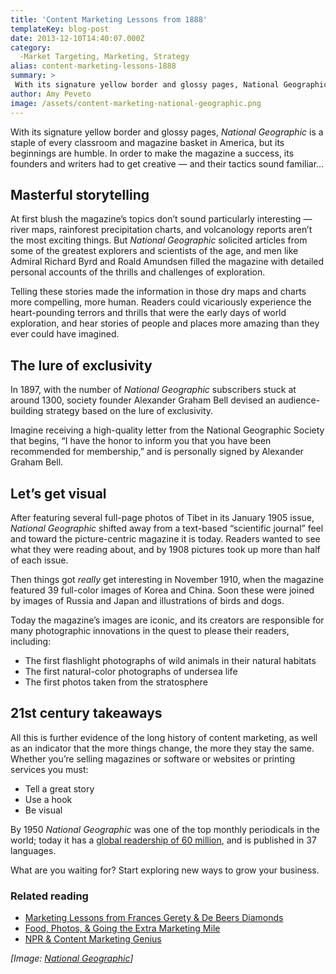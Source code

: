 ```yaml
---
title: 'Content Marketing Lessons from 1888'
templateKey: blog-post
date: 2013-12-10T14:40:07.000Z
category: 
  -Market Targeting, Marketing, Strategy
alias: content-marketing-lessons-1888
summary: > 
 With its signature yellow border and glossy pages, National Geographic is a staple of every classroom and magazine basket in America, but its beginnings are humble. In order to make the magazine a success, its founders and writers had to get creative — and their tactics sound familiar…
author: Amy Peveto
image: /assets/content-marketing-national-geographic.png
---
```


With its signature yellow border and glossy pages, _National Geographic_ is a staple of every classroom and magazine basket in America, but its beginnings are humble. In order to make the magazine a success, its founders and writers had to get creative — and their tactics sound familiar…

Masterful storytelling
----------------------

At first blush the magazine’s topics don’t sound particularly interesting — river maps, rainforest precipitation charts, and volcanology reports aren’t the most exciting things. But _National Geographic_ solicited articles from some of the greatest explorers and scientists of the age, and men like Admiral Richard Byrd and Roald Amundsen filled the magazine with detailed personal accounts of the thrills and challenges of exploration.

Telling these stories made the information in those dry maps and charts more compelling, more human. Readers could vicariously experience the heart-pounding terrors and thrills that were the early days of world exploration, and hear stories of people and places more amazing than they ever could have imagined.

The lure of exclusivity
-----------------------

In 1897, with the number of _National Geographic_ subscribers stuck at around 1300, society founder Alexander Graham Bell devised an audience-building strategy based on the lure of exclusivity.

Imagine receiving a high-quality letter from the National Geographic Society that begins, “I have the honor to inform you that you have been recommended for membership,” and is personally signed by Alexander Graham Bell.

Let’s get visual
----------------

After featuring several full-page photos of Tibet in its January 1905 issue, _National Geographic_ shifted away from a text-based “scientific journal” feel and toward the picture-centric magazine it is today. Readers wanted to see what they were reading about, and by 1908 pictures took up more than half of each issue.

Then things got _really_ get interesting in November 1910, when the magazine featured 39 full-color images of Korea and China. Soon these were joined by images of Russia and Japan and illustrations of birds and dogs.

Today the magazine’s images are iconic, and its creators are responsible for many photographic innovations in the quest to please their readers, including:

*   The first flashlight photographs of wild animals in their natural habitats
*   The first natural-color photographs of undersea life
*   The first photos taken from the stratosphere

21st century takeaways
----------------------

All this is further evidence of the long history of content marketing, as well as an indicator that the more things change, the more they stay the same. Whether you’re selling magazines or software or websites or printing services you must:

*   Tell a great story
*   Use a hook
*   Be visual

By 1950 _National Geographic_ was one of the top monthly periodicals in the world; today it has a [global readership of 60 million](http://press.nationalgeographic.com/files/2012/05/NGM-History-10-12.pdf), and is published in 37 languages.

What are you waiting for? Start exploring new ways to grow your business.

### Related reading

*   [Marketing Lessons from Frances Gerety & De Beers Diamonds](/insights/marketing-lessons-frances-gerety-de-beers-diamonds)
*   [Food, Photos, & Going the Extra Marketing Mile](/insights/food-photos-going-extra-marketing-mile)
*   [NPR & Content Marketing Genius](/insights/npr-content-marketing-genius)

_\[Image: [National Geographic](http://www.nationalgeographic.com/)\]_